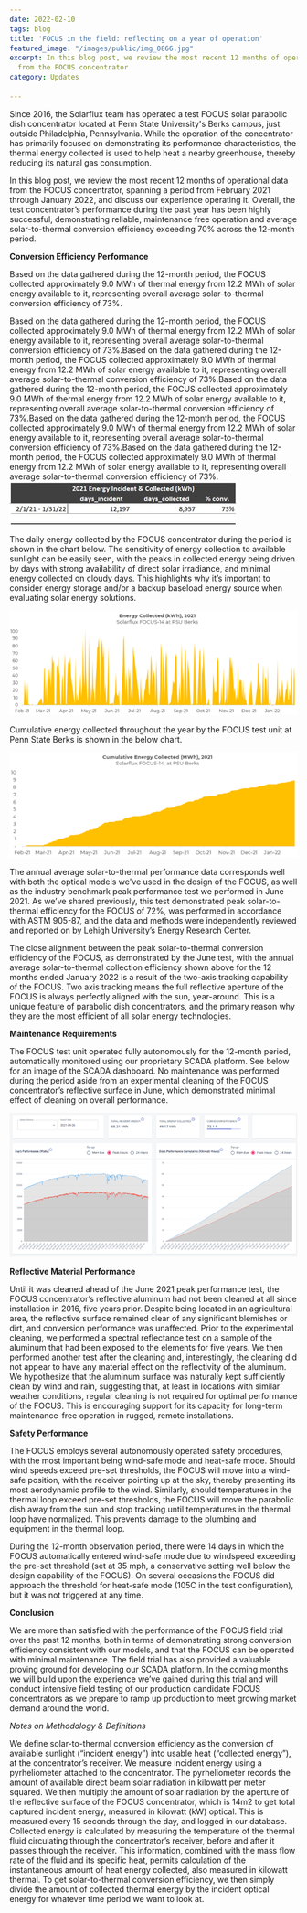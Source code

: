 ```yaml
---
date: 2022-02-10
tags: blog
title: 'FOCUS in the field: reflecting on a year of operation'
featured_image: "/images/public/img_0866.jpg"
excerpt: In this blog post, we review the most recent 12 months of operational data
  from the FOCUS concentrator
category: Updates

---
```

Since 2016, the Solarflux team has operated a test FOCUS solar parabolic dish concentrator located at Penn State University's Berks campus, just outside Philadelphia, Pennsylvania. While the operation of the concentrator has primarily focused on demonstrating its performance characteristics, the thermal energy collected is used to help heat a nearby greenhouse, thereby reducing its natural gas consumption.

In this blog post, we review the most recent 12 months of operational data from the FOCUS concentrator, spanning a period from February 2021 through January 2022, and discuss our experience operating it. Overall, the test concentrator’s performance during the past year has been highly successful, demonstrating reliable, maintenance free operation and average solar-to-thermal conversion efficiency exceeding 70% across the 12-month period.

**Conversion Efficiency Performance**

Based on the data gathered during the 12-month period, the FOCUS collected approximately 9.0 MWh of thermal energy from 12.2 MWh of solar energy available to it, representing overall average solar-to-thermal conversion efficiency of 73%.

Based on the data gathered during the 12-month period, the FOCUS collected approximately 9.0 MWh of thermal energy from 12.2 MWh of solar energy available to it, representing overall average solar-to-thermal conversion efficiency of 73%.Based on the data gathered during the 12-month period, the FOCUS collected approximately 9.0 MWh of thermal energy from 12.2 MWh of solar energy available to it, representing overall average solar-to-thermal conversion efficiency of 73%.Based on the data gathered during the 12-month period, the FOCUS collected approximately 9.0 MWh of thermal energy from 12.2 MWh of solar energy available to it, representing overall average solar-to-thermal conversion efficiency of 73%.Based on the data gathered during the 12-month period, the FOCUS collected approximately 9.0 MWh of thermal energy from 12.2 MWh of solar energy available to it, representing overall average solar-to-thermal conversion efficiency of 73%.Based on the data gathered during the 12-month period, the FOCUS collected approximately 9.0 MWh of thermal energy from 12.2 MWh of solar energy available to it, representing overall average solar-to-thermal conversion efficiency of 73%.![](/images/public/picture1.jpg)

The daily energy collected by the FOCUS concentrator during the period is shown in the chart below. The sensitivity of energy collection to available sunlight can be easily seen, with the peaks in collected energy being driven by days with strong availability of direct solar irradiance, and minimal energy collected on cloudy days. This highlights why it’s important to consider energy storage and/or a backup baseload energy source when evaluating solar energy solutions.

![](/images/public/picture2.png)

Cumulative energy collected throughout the year by the FOCUS test unit at Penn State Berks is shown in the below chart.

![](/images/public/picture3.png)

The annual average solar-to-thermal performance data corresponds well with both the optical models we've used in the design of the FOCUS, as well as the industry benchmark peak performance test we performed in June 2021. As we’ve shared previously, this test demonstrated peak solar-to-thermal efficiency for the FOCUS of 72%, was performed in accordance with ASTM 905-87, and the data and methods were independently reviewed and reported on by Lehigh University’s Energy Research Center.

The close alignment between the peak solar-to-thermal conversion efficiency of the FOCUS, as demonstrated by the June test, with the annual average solar-to-thermal collection efficiency shown above for the 12 months ended January 2022 is a result of the two-axis tracking capability of the FOCUS. Two axis tracking means the full reflective aperture of the FOCUS is always perfectly aligned with the sun, year-around. This is a unique feature of parabolic dish concentrators, and the primary reason why they are the most efficient of all solar energy technologies.

**Maintenance Requirements**

The FOCUS test unit operated fully autonomously for the 12-month period, automatically monitored using our proprietary SCADA platform. See below for an image of the SCADA dashboard. No maintenance was performed during the period aside from an experimental cleaning of the FOCUS concentrator’s reflective surface in June, which demonstrated minimal effect of cleaning on overall performance.

![](/images/public/picture4.png)

**Reflective Material Performance**

Until it was cleaned ahead of the June 2021 peak performance test, the FOCUS concentrator’s reflective aluminum had not been cleaned at all since installation in 2016, five years prior. Despite being located in an agricultural area, the reflective surface remained clear of any significant blemishes or dirt, and conversion performance was unaffected. Prior to the experimental cleaning, we performed a spectral reflectance test on a sample of the aluminum that had been exposed to the elements for five years. We then performed another test after the cleaning and, interestingly, the cleaning did not appear to have any material effect on the reflectivity of the aluminum. We hypothesize that the aluminum surface was naturally kept sufficiently clean by wind and rain, suggesting that, at least in locations with similar weather conditions, regular cleaning is not required for optimal performance of the FOCUS. This is encouraging support for its capacity for long-term maintenance-free operation in rugged, remote installations.

**Safety Performance**

The FOCUS employs several autonomously operated safety procedures, with the most important being wind-safe mode and heat-safe mode. Should wind speeds exceed pre-set thresholds, the FOCUS will move into a wind-safe position, with the receiver pointing up at the sky, thereby presenting its most aerodynamic profile to the wind. Similarly, should temperatures in the thermal loop exceed pre-set thresholds, the FOCUS will move the parabolic dish away from the sun and stop tracking until temperatures in the thermal loop have normalized. This prevents damage to the plumbing and equipment in the thermal loop.

During the 12-month observation period, there were 14 days in which the FOCUS automatically entered wind-safe mode due to windspeed exceeding the pre-set threshold (set at 35 mph, a conservative setting well below the design capability of the FOCUS). On several occasions the FOCUS did approach the threshold for heat-safe mode (105C in the test configuration), but it was not triggered at any time.

**Conclusion**

We are more than satisfied with the performance of the FOCUS field trial over the past 12 months, both in terms of demonstrating strong conversion efficiency consistent with our models, and that the FOCUS can be operated with minimal maintenance. The field trial has also provided a valuable proving ground for developing our SCADA platform. In the coming months we will build upon the experience we’ve gained during this trial and will conduct intensive field testing of our production candidate FOCUS concentrators as we prepare to ramp up production to meet growing market demand around the world.

_Notes on Methodology & Definitions_

We define solar-to-thermal conversion efficiency as the conversion of available sunlight (“incident energy”) into usable heat (“collected energy”), at the concentrator’s receiver. We measure incident energy using a pyrheliometer attached to the concentrator. The pyrheliometer records the amount of available direct beam solar radiation in kilowatt per meter squared. We then multiply the amount of solar radiation by the aperture of the reflective surface of the FOCUS concentrator, which is 14m2 to get total captured incident energy, measured in kilowatt (kW) optical. This is measured every 15 seconds through the day, and logged in our database. Collected energy is calculated by measuring the temperature of the thermal fluid circulating through the concentrator’s receiver, before and after it passes through the receiver. This information, combined with the mass flow rate of the fluid and its specific heat, permits calculation of the instantaneous amount of heat energy collected, also measured in kilowatt thermal. To get solar-to-thermal conversion efficiency, we then simply divide the amount of collected thermal energy by the incident optical energy for whatever time period we want to look at.